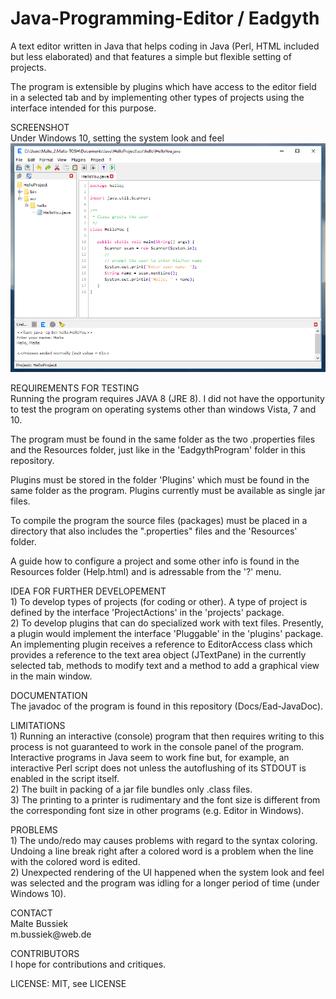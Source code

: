 # Java-Programming-Editor / Eadgyth
A text editor written in Java that helps coding in Java (Perl, HTML included but less elaborated) and that features a simple but flexible setting of projects.
<p>
The program is extensible by plugins which have access to the editor field in a selected tab and by 
implementing other types of projects using the interface intended for this purpose.
<p>
SCREENSHOT<br>
Under Windows 10, setting the system look and feel<br>
<img src="Screenshots/Windows10SystemLAF.png" width="600"/>
<p>
REQUIREMENTS FOR TESTING <br>
Running the program requires JAVA 8 (JRE 8). I did not have the opportunity to test
the program on operating systems other than windows Vista, 7 and 10.<p>
The program must be found in the same folder as the two .properties files and the Resources
folder, just like in the 'EadgythProgram' folder in this repository.<p>
Plugins must be stored in the folder 'Plugins' which must be found in the same folder as the
program. Plugins currently must be available as single jar files.<p>
To compile the program the source files (packages) must be placed in a directory that also
includes the ".properties" files and the 'Resources' folder.<p>
A guide how to configure a project and some other info is found in the Resources
folder (Help.html) and is adressable from the '?' menu. 
<p>
IDEA FOR FURTHER DEVELOPEMENT<br>
1) To develop types of projects (for coding or other). A type of project is defined
by the interface 'ProjectActions' in the 'projects' package.<br>
2) To develop plugins that can do specialized work with text files. Presently, a
plugin would implement the interface 'Pluggable' in the 'plugins' package. An implementing
plugin receives a reference to EditorAccess class which provides a reference to the text
area object (JTextPane) in the currently selected tab, methods to modify text and a method
to add a graphical view in the main window.
<p>
DOCUMENTATION <br>
The javadoc of the program is found in this repository (Docs/Ead-JavaDoc).
<p>
LIMITATIONS <br> 
1) Running an interactive (console) program that then requires writing to this process is not
guaranteed to work in the console panel of the program. Interactive programs in Java seem to
work fine but, for example, an interactive Perl script does not unless the autoflushing of its
STDOUT is enabled in the script itself.
<br>
2) The built in packing of a jar file bundles only .class files.
<br>
3) The printing to a printer is rudimentary and the font size is different from
the corresponding font size in other programs (e.g. Editor in Windows). 
<br>
<p>
PROBLEMS <br>
1) The undo/redo may causes problems with regard to the syntax coloring. Undoing a line break right
after a colored word is a problem when the line with the colored word is edited.<br>
2) Unexpected rendering of the UI happened when the system look and feel was selected
and the program was idling for a longer period of time (under Windows 10).
<br>
<p>
CONTACT<br>
Malte Bussiek<br>
m.bussiek@web.de<br>
<p>
CONTRIBUTORS<br>
I hope for contributions and critiques.<br>
<p>
LICENSE: MIT, see LICENSE<br>

